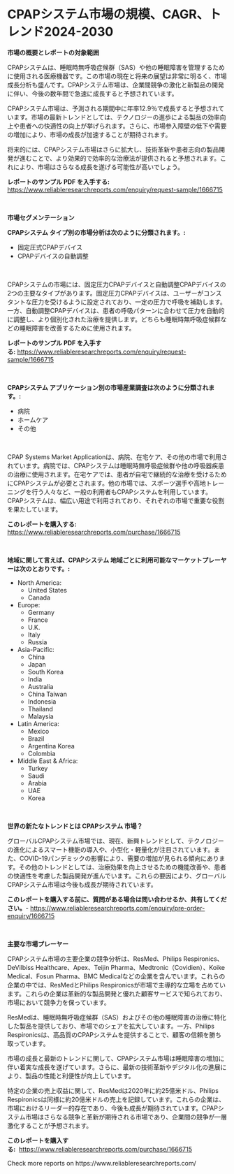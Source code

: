 <p><h1>CPAPシステム市場の規模、CAGR、トレンド2024-2030</h1></p><p><strong>市場の概要とレポートの対象範囲</strong></p>
<p><p>CPAPシステムは、睡眠時無呼吸症候群（SAS）や他の睡眠障害を管理するために使用される医療機器です。この市場の現在と将来の展望は非常に明るく、市場成長分析も盛んです。CPAPシステム市場は、企業間競争の激化と新製品の開発に伴い、今後の数年間で急速に成長すると予想されています。</p><p>CPAPシステム市場は、予測される期間中に年率12.9％で成長すると予想されています。市場の最新トレンドとしては、テクノロジーの進歩による製品の効率向上や患者への快適性の向上が挙げられます。さらに、市場参入障壁の低下や需要の増加により、市場の成長が加速することが期待されます。</p><p>将来的には、CPAPシステム市場はさらに拡大し、技術革新や患者志向の製品開発が進むことで、より効果的で効率的な治療法が提供されると予想されます。これにより、市場はさらなる成長を遂げる可能性が高いでしょう。</p></p>
<p><strong>レポートのサンプル PDF を入手する:</strong> <a href="https://www.reliableresearchreports.com/enquiry/request-sample/1666715">https://www.reliableresearchreports.com/enquiry/request-sample/1666715</a></p>
<p>&nbsp;</p>
<p><strong>市場セグメンテーション</strong></p>
<p><strong>CPAPシステム タイプ別の市場分析は次のように分類されます。:</strong></p>
<p><ul><li>固定圧式CPAPデバイス</li><li>CPAPデバイスの自動調整</li></ul></p>
<p>&nbsp;</p>
<p><p>CPAPシステムの市場には、固定圧力CPAPデバイスと自動調整CPAPデバイスの2つの主要なタイプがあります。固定圧力CPAPデバイスは、ユーザーがコンスタントな圧力を受けるように設定されており、一定の圧力で呼吸を補助します。一方、自動調整CPAPデバイスは、患者の呼吸パターンに合わせて圧力を自動的に調整し、より個別化された治療を提供します。どちらも睡眠時無呼吸症候群などの睡眠障害を改善するために使用されます。</p></p>
<p><strong>レポートのサンプル PDF を入手する:</strong>&nbsp;<a href="https://www.reliableresearchreports.com/enquiry/request-sample/1666715">https://www.reliableresearchreports.com/enquiry/request-sample/1666715</a></p>
<p>&nbsp;</p>
<p><strong> CPAPシステム アプリケーション別の市場産業調査は次のように分類されます。:</strong></p>
<p><ul><li>病院</li><li>ホームケア</li><li>その他</li></ul></p>
<p>&nbsp;</p>
<p><p>CPAP Systems Market Applicationは、病院、在宅ケア、その他の市場で利用されています。病院では、CPAPシステムは睡眠時無呼吸症候群や他の呼吸器疾患の治療に使用されます。在宅ケアでは、患者が自宅で継続的な治療を受けるためにCPAPシステムが必要とされます。他の市場では、スポーツ選手や高地トレーニングを行う人々など、一般の利用者もCPAPシステムを利用しています。CPAPシステムは、幅広い用途で利用されており、それぞれの市場で重要な役割を果たしています。</p></p>
<p><strong>このレポートを購入する:</strong>&nbsp; <a href="https://www.reliableresearchreports.com/purchase/1666715">https://www.reliableresearchreports.com/purchase/1666715</a></p>
<p>&nbsp;</p>
<p><strong>地域に関して言えば、CPAPシステム 地域ごとに利用可能なマーケットプレーヤーは次のとおりです。:</strong></p>
<p><ul>
    <li>
        North America:
        <ul>
            <li>United States</li>
            <li>Canada</li>
        </ul>
    </li>
    <li>
        Europe:
        <ul>
            <li>Germany</li>
            <li>France</li>
            <li>U.K.</li>
            <li>Italy</li>
            <li>Russia</li>
        </ul>
    </li>
    <li>
        Asia-Pacific:
        <ul>
            <li>China</li>
            <li>Japan</li>
            <li>South Korea</li>
            <li>India</li>
            <li>Australia</li>
            <li>China Taiwan</li>
            <li>Indonesia</li>
            <li>Thailand</li>
            <li>Malaysia</li>
        </ul>
    </li>
    <li>
        Latin America:
        <ul>
            <li>Mexico</li>
            <li>Brazil</li>
            <li>Argentina Korea</li>
            <li>Colombia</li>
        </ul>
    </li>
    <li>
        Middle East & Africa:
        <ul>
            <li>Turkey</li>
            <li>Saudi</li>
            <li>Arabia</li>
            <li>UAE</li>
            <li>Korea</li>
        </ul>
    </li>
    </ul></p>
<p>&nbsp;</p>
<p><strong>世界の新たなトレンドとは CPAPシステム 市場？</strong></p>
<p><p>グローバルCPAPシステム市場では、現在、新興トレンドとして、テクノロジーの進化によるスマート機能の導入や、小型化・軽量化が注目されています。また、COVID-19パンデミックの影響により、需要の増加が見られる傾向にあります。その他のトレンドとしては、治療効果を向上させるための機能改善や、患者の快適性を考慮した製品開発が進んでいます。これらの要因により、グローバルCPAPシステム市場は今後も成長が期待されています。</p></p>
<p><strong>このレポートを購入する前に、質問がある場合は問い合わせるか、共有してください。</strong>- <a href="https://www.reliableresearchreports.com/enquiry/pre-order-enquiry/1666715">https://www.reliableresearchreports.com/enquiry/pre-order-enquiry/1666715</a></p>
<p>&nbsp;</p>
<p><strong>主要な市場プレーヤー</strong></p>
<p><p>CPAPシステム市場の主要企業の競争分析は、ResMed、Philips Respironics、DeVilbiss Healthcare、Apex、Teijin Pharma、Medtronic（Covidien）、Koike Medical、Fosun Pharma、BMC Medicalなどの企業を含んでいます。これらの企業の中では、ResMedとPhilips Respironicsが市場で主導的な立場を占めています。これらの企業は革新的な製品開発と優れた顧客サービスで知られており、市場において競争力を保っています。</p><p>ResMedは、睡眠時無呼吸症候群（SAS）およびその他の睡眠障害の治療に特化した製品を提供しており、市場でのシェアを拡大しています。一方、Philips Respironicsは、高品質のCPAPシステムを提供することで、顧客の信頼を勝ち取っています。</p><p>市場の成長と最新のトレンドに関して、CPAPシステム市場は睡眠障害の増加に伴い着実な成長を遂げています。さらに、最新の技術革新やデジタル化の進展により、製品の性能と利便性が向上しています。</p><p>特定の企業の売上収益に関して、ResMedは2020年に約25億米ドル、Philips Respironicsは同様に約20億米ドルの売上を記録しています。これらの企業は、市場におけるリーダー的存在であり、今後も成長が期待されています。CPAPシステム市場はさらなる競争と革新が期待される市場であり、企業間の競争が一層激化することが予想されます。</p></p>
<p><strong>このレポートを購入する:</strong>&nbsp;&nbsp;<a href="https://www.reliableresearchreports.com/purchase/1666715">https://www.reliableresearchreports.com/purchase/1666715</a></p>
<p>Check more reports on https://www.reliableresearchreports.com/</p>